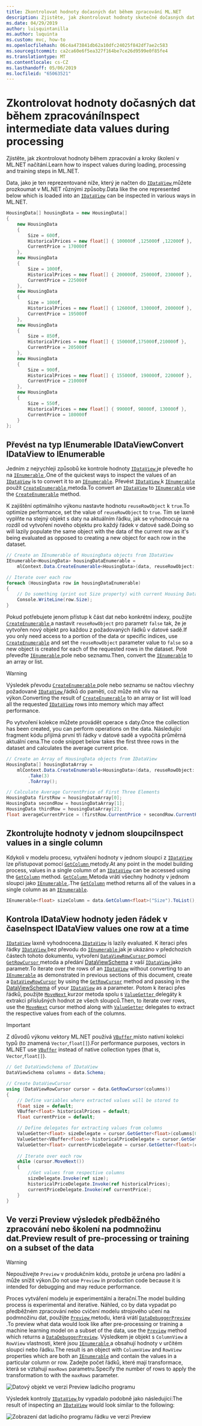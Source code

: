 ```yaml
---
title: Zkontrolovat hodnoty dočasných dat během zpracování ML.NET
description: Zjistěte, jak zkontrolovat hodnoty skutečné dočasných dat během ML.NET strojového učení zpracování kanálu
ms.date: 04/29/2019
author: luisquintanilla
ms.author: luquinta
ms.custom: mvc, how-to
ms.openlocfilehash: 06c4a473841db62a10dfc24025f842df7ae2c583
ms.sourcegitcommit: ca2ca60e6f5ea327f164be7ce26d9599e0f85fe4
ms.translationtype: MT
ms.contentlocale: cs-CZ
ms.lasthandoff: 05/06/2019
ms.locfileid: "65063521"
---
```

# <a name="inspect-intermediate-data-values-during-processing"></a><span data-ttu-id="f8b8e-103">Zkontrolovat hodnoty dočasných dat během zpracování</span><span class="sxs-lookup"><span data-stu-id="f8b8e-103">Inspect intermediate data values during processing</span></span>

<span data-ttu-id="f8b8e-104">Zjistěte, jak zkontrolovat hodnoty během zpracování a kroky školení v ML.NET načítání.</span><span class="sxs-lookup"><span data-stu-id="f8b8e-104">Learn how to inspect values during loading, processing and training steps in ML.NET.</span></span>

<span data-ttu-id="f8b8e-105">Data, jako je ten reprezentované níže, který je načten do [ `IDataView` ](xref:Microsoft.ML.IDataView) můžete prozkoumat v ML.NET různými způsoby.</span><span class="sxs-lookup"><span data-stu-id="f8b8e-105">Data like the one represented below which is loaded into an [`IDataView`](xref:Microsoft.ML.IDataView) can be inspected in various ways in ML.NET.</span></span>
 
```csharp
HousingData[] housingData = new HousingData[]
{
    new HousingData
    {
        Size = 600f,
        HistoricalPrices = new float[] { 100000f ,125000f ,122000f },
        CurrentPrice = 170000f
    },
    new HousingData
    {
        Size = 1000f,
        HistoricalPrices = new float[] { 200000f, 250000f, 230000f },
        CurrentPrice = 225000f
    },
    new HousingData
    {
        Size = 1000f,
        HistoricalPrices = new float[] { 126000f, 130000f, 200000f },
        CurrentPrice = 195000f
    },
    new HousingData
    {
        Size = 850f,
        HistoricalPrices = new float[] { 150000f,175000f,210000f },
        CurrentPrice = 205000f
    },
    new HousingData
    {
        Size = 900f,
        HistoricalPrices = new float[] { 155000f, 190000f, 220000f },
        CurrentPrice = 210000f
    },
    new HousingData
    {
        Size = 550f,
        HistoricalPrices = new float[] { 99000f, 98000f, 130000f },
        CurrentPrice = 180000f
    }
};
```

## <a name="convert-idataview-to-ienumerable"></a><span data-ttu-id="f8b8e-106">Převést na typ IEnumerable IDataView</span><span class="sxs-lookup"><span data-stu-id="f8b8e-106">Convert IDataView to IEnumerable</span></span>

<span data-ttu-id="f8b8e-107">Jedním z nejrychleji způsobů ke kontrole hodnoty [ `IDataView` ](xref:Microsoft.ML.IDataView) je převeďte ho na [ `IEnumerable` ](xref:System.Collections.Generic.IEnumerable%601).</span><span class="sxs-lookup"><span data-stu-id="f8b8e-107">One of the quickest ways to inspect the values of an [`IDataView`](xref:Microsoft.ML.IDataView) is to convert it to an [`IEnumerable`](xref:System.Collections.Generic.IEnumerable%601).</span></span> <span data-ttu-id="f8b8e-108">Převést [ `IDataView` ](xref:Microsoft.ML.IDataView) k [ `IEnumerable` ](xref:System.Collections.Generic.IEnumerable%601) použít [ `CreateEnumerable` ](xref:Microsoft.ML.DataOperationsCatalog.CreateEnumerable*) metoda.</span><span class="sxs-lookup"><span data-stu-id="f8b8e-108">To convert an [`IDataView`](xref:Microsoft.ML.IDataView) to [`IEnumerable`](xref:System.Collections.Generic.IEnumerable%601) use the [`CreateEnumerable`](xref:Microsoft.ML.DataOperationsCatalog.CreateEnumerable*) method.</span></span> 

<span data-ttu-id="f8b8e-109">K zajištění optimálního výkonu nastavte hodnotu `reuseRowObject` k `true`.</span><span class="sxs-lookup"><span data-stu-id="f8b8e-109">To optimize performance, set the value of `reuseRowObject` to `true`.</span></span> <span data-ttu-id="f8b8e-110">Tím se laxně vyplňte na stejný objekt s daty na aktuálním řádku, jak se vyhodnocuje na rozdíl od vytvoření nového objektu pro každý řádek v datové sadě.</span><span class="sxs-lookup"><span data-stu-id="f8b8e-110">Doing so will lazily populate the same object with the data of the current row as it's being evaluated as opposed to creating a new object for each row in the dataset.</span></span>

```csharp
// Create an IEnumerable of HousingData objects from IDataView
IEnumerable<HousingData> housingDataEnumerable =
    mlContext.Data.CreateEnumerable<HousingData>(data, reuseRowObject: true);

// Iterate over each row
foreach (HousingData row in housingDataEnumerable)
{
    // Do something (print out Size property) with current Housing Data object being evaluated
    Console.WriteLine(row.Size);
}
```

<span data-ttu-id="f8b8e-111">Pokud potřebujete jenom přístup k část dat nebo konkrétní indexy, použijte [ `CreateEnumerable` ](xref:Microsoft.ML.DataOperationsCatalog.CreateEnumerable*) a nastavit `reuseRowObject` pro parametr `false` tak, že je vytvořen nový objekt pro každou z požadovaných řádků v datové sadě.</span><span class="sxs-lookup"><span data-stu-id="f8b8e-111">If you only need access to a portion of the data or specific indices, use [`CreateEnumerable`](xref:Microsoft.ML.DataOperationsCatalog.CreateEnumerable*) and set the `reuseRowObject` parameter value to `false` so a new object is created for each of the requested rows in the dataset.</span></span> <span data-ttu-id="f8b8e-112">Poté převeďte [ `IEnumerable` ](xref:System.Collections.Generic.IEnumerable%601) pole nebo seznamu.</span><span class="sxs-lookup"><span data-stu-id="f8b8e-112">Then, convert the [`IEnumerable`](xref:System.Collections.Generic.IEnumerable%601) to an array or list.</span></span>

> [!WARNING]
> <span data-ttu-id="f8b8e-113">Výsledek převodu [ `CreateEnumerable` ](xref:Microsoft.ML.DataOperationsCatalog.CreateEnumerable*) pole nebo seznamu se načtou všechny požadované [ `IDataView` ](xref:Microsoft.ML.IDataView) řádků do paměti, což může mít vliv na výkon.</span><span class="sxs-lookup"><span data-stu-id="f8b8e-113">Converting the result of [`CreateEnumerable`](xref:Microsoft.ML.DataOperationsCatalog.CreateEnumerable*) to an array or list will load all the requested [`IDataView`](xref:Microsoft.ML.IDataView) rows into memory which may affect performance.</span></span>

<span data-ttu-id="f8b8e-114">Po vytvoření kolekce můžete provádět operace s daty.</span><span class="sxs-lookup"><span data-stu-id="f8b8e-114">Once the collection has been created, you can perform operations on the data.</span></span> <span data-ttu-id="f8b8e-115">Následující fragment kódu přijímá první tři řádky v datové sadě a vypočítá průměrná aktuální cena.</span><span class="sxs-lookup"><span data-stu-id="f8b8e-115">The code snippet below takes the first three rows in the dataset and calculates the average current price.</span></span>

```csharp
// Create an Array of HousingData objects from IDataView
HousingData[] housingDataArray =
    mlContext.Data.CreateEnumerable<HousingData>(data, reuseRowObject: false)
        .Take(3)
        .ToArray();

// Calculate Average CurrentPrice of First Three Elements
HousingData firstRow = housingDataArray[0];
HousingData secondRow = housingDataArray[1];
HousingData thirdRow = housingDataArray[2];
float averageCurrentPrice = (firstRow.CurrentPrice + secondRow.CurrentPrice + thirdRow.CurrentPrice) / 3;
``` 

## <a name="inspect-values-in-a-single-column"></a><span data-ttu-id="f8b8e-116">Zkontrolujte hodnoty v jednom sloupci</span><span class="sxs-lookup"><span data-stu-id="f8b8e-116">Inspect values in a single column</span></span>

<span data-ttu-id="f8b8e-117">Kdykoli v modelu procesu, vytváření hodnoty v jednom sloupci z [ `IDataView` ](xref:Microsoft.ML.IDataView) lze přistupovat pomocí [ `GetColumn` ](xref:Microsoft.ML.Data.ColumnCursorExtensions.GetColumn*) metody.</span><span class="sxs-lookup"><span data-stu-id="f8b8e-117">At any point in the model building process, values in a single column of an [`IDataView`](xref:Microsoft.ML.IDataView) can be accessed using the [`GetColumn`](xref:Microsoft.ML.Data.ColumnCursorExtensions.GetColumn*) method.</span></span> <span data-ttu-id="f8b8e-118">[ `GetColumn` ](xref:Microsoft.ML.Data.ColumnCursorExtensions.GetColumn*) Metoda vrátí všechny hodnoty v jednom sloupci jako [ `IEnumerable` ](xref:System.Collections.Generic.IEnumerable%601).</span><span class="sxs-lookup"><span data-stu-id="f8b8e-118">The [`GetColumn`](xref:Microsoft.ML.Data.ColumnCursorExtensions.GetColumn*) method returns all of the values in a single column as an [`IEnumerable`](xref:System.Collections.Generic.IEnumerable%601).</span></span>

```csharp
IEnumerable<float> sizeColumn = data.GetColumn<float>("Size").ToList();
```

## <a name="inspect-idataview-values-one-row-at-a-time"></a><span data-ttu-id="f8b8e-119">Kontrola IDataView hodnoty jeden řádek v čase</span><span class="sxs-lookup"><span data-stu-id="f8b8e-119">Inspect IDataView values one row at a time</span></span>

<span data-ttu-id="f8b8e-120">[`IDataView`](xref:Microsoft.ML.IDataView) laxně vyhodnocena.</span><span class="sxs-lookup"><span data-stu-id="f8b8e-120">[`IDataView`](xref:Microsoft.ML.IDataView) is lazily evaluated.</span></span> <span data-ttu-id="f8b8e-121">K iteraci přes řádky [ `IDataView` ](xref:Microsoft.ML.IDataView) bez převodu do [ `IEnumerable` ](xref:System.Collections.Generic.IEnumerable%601) jak je ukázáno v předchozích částech tohoto dokumentu, vytvoření [ `DataViewRowCursor` ](xref:Microsoft.ML.DataViewRowCursor) pomocí [ `GetRowCursor` ](xref:Microsoft.ML.IDataView.GetRowCursor*) metoda a předání [DataViewSchema](xref:Microsoft.ML.DataViewSchema) z vaší [ `IDataView` ](xref:Microsoft.ML.IDataView) jako parametr.</span><span class="sxs-lookup"><span data-stu-id="f8b8e-121">To iterate over the rows of an [`IDataView`](xref:Microsoft.ML.IDataView) without converting to an [`IEnumerable`](xref:System.Collections.Generic.IEnumerable%601) as demonstrated in previous sections of this document, create a [`DataViewRowCursor`](xref:Microsoft.ML.DataViewRowCursor) by using the [`GetRowCursor`](xref:Microsoft.ML.IDataView.GetRowCursor*) method and passing in the [DataViewSchema](xref:Microsoft.ML.DataViewSchema) of your [`IDataView`](xref:Microsoft.ML.IDataView) as a parameter.</span></span> <span data-ttu-id="f8b8e-122">Potom k iteraci přes řádků, použijte [ `MoveNext` ](xref:Microsoft.ML.DataViewRowCursor.MoveNext*) kurzor metoda spolu s [ `ValueGetter` ](xref:Microsoft.ML.ValueGetter%601) delegáty k extrakci příslušných hodnot ze všech sloupců.</span><span class="sxs-lookup"><span data-stu-id="f8b8e-122">Then, to iterate over rows, use the [`MoveNext`](xref:Microsoft.ML.DataViewRowCursor.MoveNext*) cursor method along with [`ValueGetter`](xref:Microsoft.ML.ValueGetter%601) delegates to extract the respective values from each of the columns.</span></span>

> [!IMPORTANT]
> <span data-ttu-id="f8b8e-123">Z důvodů výkonu vektory ML.NET používá [ `VBuffer` ](xref:Microsoft.ML.Data.VBuffer%601) místo nativní kolekci typů (to znamená `Vector`,`float[]`).</span><span class="sxs-lookup"><span data-stu-id="f8b8e-123">For performance purposes, vectors in ML.NET use [`VBuffer`](xref:Microsoft.ML.Data.VBuffer%601) instead of native collection types (that is, `Vector`,`float[]`).</span></span> 

```csharp
// Get DataViewSchema of IDataView
DataViewSchema columns = data.Schema;

// Create DataViewCursor
using (DataViewRowCursor cursor = data.GetRowCursor(columns))
{
    // Define variables where extracted values will be stored to
    float size = default;
    VBuffer<float> historicalPrices = default;
    float currentPrice = default;

    // Define delegates for extracting values from columns
    ValueGetter<float> sizeDelegate = cursor.GetGetter<float>(columns[0]);
    ValueGetter<VBuffer<float>> historicalPriceDelegate = cursor.GetGetter<VBuffer<float>>(columns[1]);
    ValueGetter<float> currentPriceDelegate = cursor.GetGetter<float>(columns[2]);
    
    // Iterate over each row
    while (cursor.MoveNext())
    {
        //Get values from respective columns
        sizeDelegate.Invoke(ref size);
        historicalPriceDelegate.Invoke(ref historicalPrices);
        currentPriceDelegate.Invoke(ref currentPrice);
    }
}
```

## <a name="preview-result-of-pre-processing-or-training-on-a-subset-of-the-data"></a><span data-ttu-id="f8b8e-124">Ve verzi Preview výsledek předběžného zpracování nebo školení na podmnožinu dat.</span><span class="sxs-lookup"><span data-stu-id="f8b8e-124">Preview result of pre-processing or training on a subset of the data</span></span>

> [!WARNING]
> <span data-ttu-id="f8b8e-125">Nepoužívejte `Preview` v produkčním kódu, protože je určena pro ladění a může snížit výkon.</span><span class="sxs-lookup"><span data-stu-id="f8b8e-125">Do not use `Preview` in production code because it is intended for debugging and may reduce performance.</span></span>

<span data-ttu-id="f8b8e-126">Proces vytváření modelu je experimentální a iterační.</span><span class="sxs-lookup"><span data-stu-id="f8b8e-126">The model building process is experimental and iterative.</span></span> <span data-ttu-id="f8b8e-127">Náhled, co by data vypadat po předběžném zpracování nebo cvičení modelu strojového učení na podmnožinu dat, použijte [ `Preview` ](xref:Microsoft.ML.DebuggerExtensions.Preview*) metodu, která vrátí [ `DataDebuggerPreview` ](xref:Microsoft.ML.Data.DataDebuggerPreview).</span><span class="sxs-lookup"><span data-stu-id="f8b8e-127">To preview what data would look like after pre-processing or training a machine learning model on a subset of the data, use the [`Preview`](xref:Microsoft.ML.DebuggerExtensions.Preview*) method which returns a [`DataDebuggerPreview`](xref:Microsoft.ML.Data.DataDebuggerPreview).</span></span> <span data-ttu-id="f8b8e-128">Výsledkem je objekt s `ColumnView` a `RowView` vlastnosti, které jsou [ `IEnumerable` ](xref:System.Collections.Generic.IEnumerable%601) a obsahují hodnoty v určitém sloupci nebo řádku.</span><span class="sxs-lookup"><span data-stu-id="f8b8e-128">The result is an object with `ColumnView` and `RowView` properties which are both an [`IEnumerable`](xref:System.Collections.Generic.IEnumerable%601) and contain the values in a particular column or row.</span></span> <span data-ttu-id="f8b8e-129">Zadejte počet řádků, které mají transformace, která se vztahují `maxRows` parametru.</span><span class="sxs-lookup"><span data-stu-id="f8b8e-129">Specify the number of rows to apply the transformation to with the `maxRows` parameter.</span></span>

![Datový objekt ve verzi Preview ladicího programu](./media/inspect-intermediate-data-ml-net/data-debugger-preview-01.png)

<span data-ttu-id="f8b8e-131">Výsledek kontroly [ `IDataView` ](xref:Microsoft.ML.IDataView) by vypadalo podobně jako následující:</span><span class="sxs-lookup"><span data-stu-id="f8b8e-131">The result of inspecting an [`IDataView`](xref:Microsoft.ML.IDataView) would look similar to the following:</span></span>

![Zobrazení dat ladicího programu řádku ve verzi Preview](./media/inspect-intermediate-data-ml-net/data-debugger-preview-02.png)
